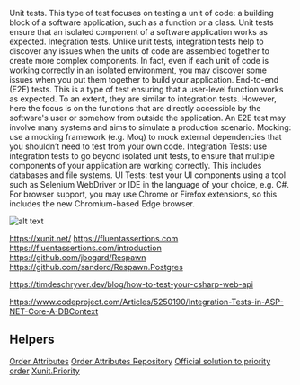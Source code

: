 ﻿
Unit tests. This type of test focuses on testing a unit of code: a building block of a software application, such as a function or a class. Unit tests ensure that an isolated component of a software application works as expected.
Integration tests. Unlike unit tests, integration tests help to discover any issues when the units of code are assembled together to create more complex components. In fact, even if each unit of code is working correctly in an isolated environment, you may discover some issues when you put them together to build your application.
End-to-end (E2E) tests. This is a type of test ensuring that a user-level function works as expected. To an extent, they are similar to integration tests. However, here the focus is on the functions that are directly accessible by the software's user or somehow from outside the application. An E2E test may involve many systems and aims to simulate a production scenario.
Mocking: use a mocking framework (e.g. Moq) to mock external dependencies that you shouldn’t need to test from your own code.
Integration Tests: use integration tests to go beyond isolated unit tests, to ensure that multiple components of your application are working correctly. This includes databases and file systems.
UI Tests: test your UI components using a tool such as Selenium WebDriver or IDE in the language of your choice, e.g. C#. For browser support, you may use Chrome or Firefox extensions, so this includes the new Chromium-based Edge browser.


![alt text](https://blog.octo.com/wp-content/uploads/2018/10/integration-tests-1024x634.png)


https://xunit.net/
https://fluentassertions.com
https://fluentassertions.com/introduction
https://github.com/jbogard/Respawn
https://github.com/sandord/Respawn.Postgres


https://timdeschryver.dev/blog/how-to-test-your-csharp-web-api


https://www.codeproject.com/Articles/5250190/Integration-Tests-in-ASP-NET-Core-A-DBContext



## Helpers
[Order Attributes](https://hamidmosalla.com/2018/08/16/xunit-control-the-test-execution-order/)
[Order Attributes Repository](https://github.com/xunit/samples.xunit/tree/main/TestOrderExamples/TestCaseOrdering)
[Official solution to priority order](https://github.com/asherber/Xunit.Priority)
[Xunit.Priority](https://www.nuget.org/packages/Xunit.Priority/)